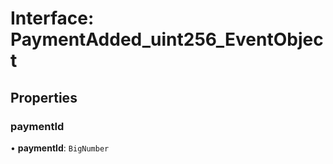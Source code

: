 # Interface: PaymentAdded\_uint256\_EventObject

## Properties

### paymentId

• **paymentId**: `BigNumber`
